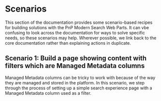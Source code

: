 # Scenarios

This section of the documentation provides some scenario-based recipes for building solutions with the PnP Modern Search Web Parts. It can vbe confusing to look across the documentation for ways to solve specific needs, so these scenarios may help. Wherever possible, we link back to the core documentation rather than explaining actions in duplicate.

## Scenario 1: Build a page showing content with filters which are Managed Metadata columns

Managed Metadata columns can be tricky to work with because of the way they are managed and stored in the platform. In this scenario, we step through the process of setting up a simple search experience page with a Managed Metadata column used as a filter.









